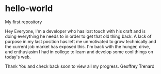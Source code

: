 # hello-world
My first repository

Hey Everyone,
I'm a developer who has lost touch with his craft and is doing everything he needs to in order to get that old thing back. A lack of purpose in my last position has left me unmotivated to grow technically and the current job market has exposed this. I'm back with the hunger, drive, and enthusiasim I had in college to learn and develop some cool things on today's web.

Thank You and check back soon to view all my progress.
Geoffrey Trenard
